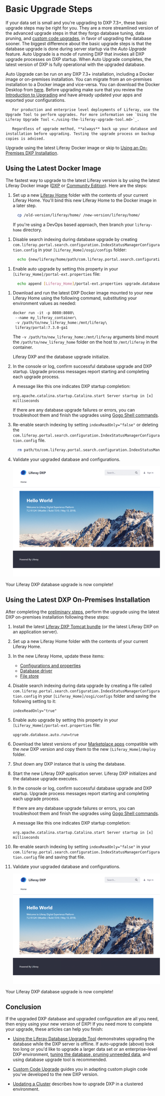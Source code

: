 # Basic Upgrade Steps

<!-- Update verbiage to make it clear this is the fast path for upgrading for 7.1 (or 7.2)+ -->

If your data set is small and you're upgrading to DXP 7.3+, these basic upgrade steps may be right for you. They are a more streamlined version of the advanced upgrade steps in that they forgo database tuning, data pruning, and [custom code upgrades](https://help.liferay.com/hc/en-us/articles/360029316391-Introduction-to-Upgrading-Code-to-Liferay-DXP-7-2), in favor of upgrading the database sooner. The biggest difference about the basic upgrade steps is that the database upgrade is done during server startup via the _Auto Upgrade_ feature. Auto Upgrade is a mode of running DXP that invokes all DXP upgrade processes on DXP startup. When Auto Upgrade completes, the latest version of DXP is fully operational with the upgraded database.

Auto Upgrade can be run on any DXP 7.3+ installation, including a Docker image or on-premises installation. You can migrate from an on-premises installation to a Docker image and vice-versa. You can download the Docker Desktop from [here](https://www.docker.com/products/docker-desktop). Before upgrading make sure that you review the [Introduction to Upgrading](./introduction-to-upgrading-liferay-dxp.md) and have already updated your apps and exported your configurations.

<!--

The basic upgrade steps involve:

1. [Preliminary Steps](#preliminary-steps) to run on your current DXP version _before_ upgrading.

2. Upgrading to the latest DXP version [using the latest Docker image](#using-the-latest-docker-image) OR [using the latest on-premises installation](#using-the-latest-on-premises-installation). -->

```important::
   For production and enterprise level deployments of Liferay, use the Upgrade Tool to perform upgrades. For more information see `Using the Liferay Upgrade Tool <./using-the-liferay-upgrade-tool.md>`_.
```

```warning::
   Regardless of upgrade method, **always** back up your database and installation before upgrading. Testing the upgrade process on backup copies is advised.
```

Upgrade using the latest Liferay Docker image or skip to [Using an On-Premises DXP Installation](#using-an-on-premises-installation).

<!-- ## Preliminary Steps

Execute these steps on your current DXP version _before_ upgrading:

1. Update all [Liferay Marketplace](https://help.liferay.com/hc/en-us/articles/360029134931-Using-the-Liferay-Marketplace) apps to the latest version for your _current_ DXP version. Skipping app updates can be problematic and prevent the apps from enabling on the new DXP version.

1. On 7.x, preserve your System Settings by [exporting and downloading all of them](https://help.liferay.com/hc/en-us/articles/360029131591-System-Settings#exporting-and-importing-configurations) in a ZIP file of `.config` files. Extract the `.config` files to your `[Liferay_Home]/osgi/configs` folder for easy setup on the new DXP server.

1. [Backup your current Liferay DXP installation](../../10-maintaining-a-liferay-dxp-installation/backing-up.md), including your database, document file store, and [Liferay Home](../../14-reference/01-liferay-home.md) folder.

Upgrade using the latest Liferay Docker image (next) or skip to [Using an On-Premises DXP Installation](#using-an-on-premises-installation). -->

## Using the Latest Docker Image

The fastest way to upgrade to the latest Liferay version is by using the latest Liferay Docker image ([DXP](https://hub.docker.com/r/liferay/dxp) or [Community Edition](https://hub.docker.com/r/liferay/portal)). Here are the steps:

1. Set up a new [Liferay Home](../../14-reference/01-liferay-home.md) folder with the contents of your current Liferay Home. You'll bind this new Liferay Home to the Docker image in a later step.

    ```bash
      cp /old-version/liferay/home/ /new-version/liferay/home/
    ```

    If you're using a DevOps based approach, then branch your `liferay-home` directory.

<!-- May only apply to 6.2 and below? In which case - maybe make special note of these steps in the intro? Or at the top of this article?

1. In the new Liferay Home, update these items:

    * [Configurations and properties](../configuration-and-infrastructure/migrating-configurations-and-properties.md)
    * [Database driver](../configuration-and-infrastructure/updating-the-database-driver.md)
    * [File store](../configuration-and-infrastructure/updating-the-file-store.md)

-->

1. Disable search indexing during database upgrade by creating `com.liferay.portal.search.configuration.IndexStatusManagerConfiguration.config` in your `[Liferay_Home]/osgi/configs` folder:

    ```bash
      echo {new/liferay/home/path/com.liferay.portal.search.configuration.IndexStatusManagerConfiguration.config} "indexReadOnly="true""
    ```

<!-- 
    ```properties
    indexReadOnly="true"
    ``` -->

1. Enable auto upgrade by setting this property in your `[Liferay_Home]/portal-ext.properties` file:

    ```bash
      echo append [Liferay_Home]/portal-ext.properties upgrade.database.auto.run=true
    ```

<!-- Move down? or move to post-upgrade considerations?

1. Download the latest versions of your [Marketplace apps](https://help.liferay.com/hc/en-us/articles/360029134931-Using-the-Liferay-Marketplace) compatible with the _new_ DXP version and copy them to the new `[Liferay_Home]/deploy` folder.

-->

1. Download and run the latest DXP Docker image mounted to your new Liferay Home using the following command, substituting your environment values as needed:

    ```
    docker run -it -p 8080:8080\
     --name my_liferay_container\
     -v /path/to/new_liferay_home:/mnt/liferay\
     liferay/portal:7.3.0-ga1
    ```

    The `-v /path/to/new_liferay_home:/mnt/liferay` arguments bind mount the `/path/to/new_liferay_home` folder on the host to `/mnt/liferay` in the container.

    Liferay DXP and the database upgrade initialize.

1. In the console or log, confirm successful database upgrade and DXP startup. Upgrade process messages report starting and completing each upgrade process.

    A message like this one indicates DXP startup completion:

    ```
    org.apache.catalina.startup.Catalina.start Server startup in [x] milliseconds
    ```

    If there are any database upgrade failures or errors, you can troubleshoot them and finish the upgrades using [Gogo Shell commands](../upgrade-stability-and-performance/upgrading-modules-using-gogo-shell.md).

1. Re-enable search indexing by setting `indexReadOnly="false"` or deleting the `com.liferay.portal.search.configuration.IndexStatusManagerConfiguration.config` file.

    ```bash
      rm path/to/com.liferay.portal.search.configuration.IndexStatusManagerConfiguration.config
    ```

1. Validate your upgraded database and configurations. <!-- probably should update the image to the 7.3 landing page -->

    ![Here is the Liferay DXP landing screen.](./basic-upgrade-steps/images/01.png)

Your Liferay DXP database upgrade is now complete!

## Using the Latest DXP On-Premises Installation

<!-- Update to be reflect the changes we discussed for the docker image path above -->

After completing the [preliminary steps](#preliminary-steps), perform the upgrade using the latest DXP on-premises installation following these steps:

1. Install the latest [Liferay DXP Tomcat bundle](../../installing-liferay-dxp-on-premises/installing-a-liferay-dxp-tomcat-bundle.md) (or the latest Liferay DXP on an application server).

1. Set up a new Liferay Home folder with the contents of your current Liferay Home.

1. In the new Liferay Home, update these items:

    * [Configurations and properties](../configuration-and-infrastructure/migrating-configurations-and-properties.md)
    * [Database driver](../configuration-and-infrastructure/updating-the-database-driver.md)
    * [File store](../configuration-and-infrastructure/updating-the-file-store.md)

1. Disable search indexing during data upgrade by creating a file called `com.liferay.portal.search.configuration.IndexStatusManagerConfiguration.config` in your `[Liferay_Home]/osgi/configs` folder and saving the following setting to it:

    ```properties
    indexReadOnly="true"
    ```

1. Enable auto upgrade by setting this property in your `[Liferay_Home]/portal-ext.properties` file:

    ```properties
    upgrade.database.auto.run=true
    ```

1. Download the latest versions of your [Marketplace apps](https://help.liferay.com/hc/en-us/articles/360029134931-Using-the-Liferay-Marketplace) compatible with the _new_ DXP version and copy them to the new `[Liferay_Home]/deploy` folder.

1. Shut down any DXP instance that is using the database.

1. Start the new Liferay DXP application server. Liferay DXP initializes and the database upgrade executes.

1. In the console or log, confirm successful database upgrade and DXP startup. Upgrade process messages report starting and completing each upgrade process.

    If there are any database upgrade failures or errors, you can troubleshoot them and finish the upgrades using [Gogo Shell commands](../upgrade-stability-and-performance/upgrading-modules-using-gogo-shell.md).

    A message like this one indicates DXP startup completion:

    ```
    org.apache.catalina.startup.Catalina.start Server startup in [x] milliseconds
    ```

1. Re-enable search indexing by setting `indexReadOnly="false"` in your `com.liferay.portal.search.configuration.IndexStatusManagerConfiguration.config` file and saving that file.

1. Validate your upgraded database and configurations.

    ![Here is the Liferay DXP landing screen.](./basic-upgrade-steps/images/01.png)

Your Liferay DXP database upgrade is now complete!

## Conclusion

If the upgraded DXP database and upgraded configuration are all you need, then enjoy using your new version of DXP! If you need more to complete your upgrade, these articles can help you finish:

* [Using the Liferay Database Upgrade Tool](./using-the-liferay-upgrade-tool.md) demonstrates upgrading the database while the DXP server is offline. If auto-upgrade (above) took too long or you'd like to upgrade a larger data set or an enterprise-level DXP environment, [tuning the database, pruning unneeded data](../upgrade-stability-and-performance/improving-database-upgrade-performance), and using database upgrade tool is recommended.

* [Custom Code Upgrade](https://help.liferay.com/hc/en-us/articles/360029316391-Introduction-to-Upgrading-Code-to-Liferay-DXP-7-2) guides you in adapting custom plugin code you've developed to the new DXP version.

* [Updating a Cluster](../10-Maintaining-a-liferay-dxp-installation/10-maintaining-clusters/01-maintaining-clustered-installations.md) describes how to upgrade DXP in a clustered environment.
